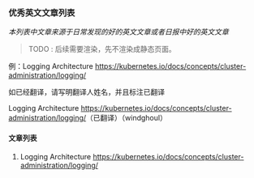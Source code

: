###  优秀英文文章列表

*本列表中文章来源于日常发现的好的英文文章或者日报中好的英文文章*

> TODO : 后续需要渲染，先不渲染成静态页面。



例：Logging Architecture <https://kubernetes.io/docs/concepts/cluster-administration/logging/>

如已经翻译，请写明翻译人姓名，并且标注已翻译

Logging Architecture <https://kubernetes.io/docs/concepts/cluster-administration/logging/>（已翻译）（windghoul）



#### 文章列表

1. Logging Architecture <https://kubernetes.io/docs/concepts/cluster-administration/logging/>